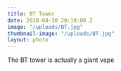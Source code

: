 ```yaml
---
title: BT Tower
date: 2018-04-30 20:19:00 Z
image: "/uploads/BT.jpg"
thumbnail-image: "/uploads/BT.jpg"
layout: photo
---
```


The BT tower is actually a giant vape
